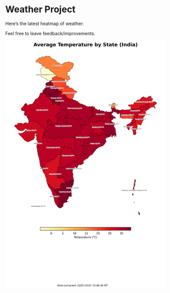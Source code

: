 # Weather Project

Here’s the latest heatmap of weather:

Feel free to leave feedback/improvements.

![India Heatmap](docs/assets/india_heatmap.png?v=DCFE1C)
